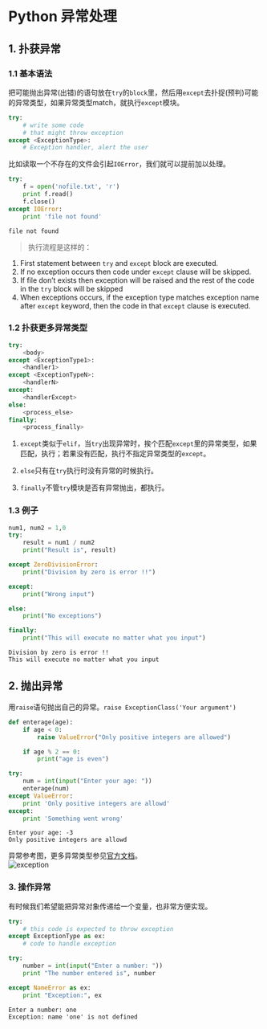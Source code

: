 
# Python 异常处理

## 1. 扑获异常

### 1.1 基本语法  

把可能抛出异常(出错)的语句放在`try`的`block`里，然后用`except`去扑捉(预判)可能的异常类型，如果异常类型match，就执行`except`模块。

```python
try:
    # write some code
    # that might throw exception
except <ExceptionType>:
    # Exception handler, alert the user
```

比如读取一个不存在的文件会引起`IOError`，我们就可以提前加以处理。


```python
try:
    f = open('nofile.txt', 'r')
    print f.read()
    f.close()
except IOError:
    print 'file not found'
```

    file not found


> 执行流程是这样的：
1. First statement between `try`  and `except`  block are executed.
2. If no exception occurs then code under `except`  clause will be skipped.
3. If file don’t exists then exception will be raised and the rest of the code in the `try`  block will be skipped
4. When exceptions occurs, if the exception type matches exception name after `except`  keyword, then the code in that `except`  clause is executed.

### 1.2 扑获更多异常类型

```python
try:
    <body>
except <ExceptionType1>:
    <handler1>
except <ExceptionTypeN>:
    <handlerN>
except:
    <handlerExcept>
else:
    <process_else>
finally:
    <process_finally>
```

1. `except`类似于`elif`，当`try`出现异常时，挨个匹配`except`里的异常类型，如果匹配，执行；若果没有匹配，执行不指定异常类型的`except`。  

2. `else`只有在`try`执行时没有异常的时候执行。  

3. `finally`不管`try`模块是否有异常抛出，都执行。

### 1.3 例子


```python
num1, num2 = 1,0
try:
    result = num1 / num2
    print("Result is", result)

except ZeroDivisionError:
    print("Division by zero is error !!")

except:
    print("Wrong input")

else:
    print("No exceptions")

finally:
    print("This will execute no matter what you input")
```

    Division by zero is error !!
    This will execute no matter what you input


## 2. 抛出异常

用`raise`语句抛出自己的异常。`raise ExceptionClass('Your argument')`


```python
def enterage(age):
    if age < 0:
        raise ValueError("Only positive integers are allowed")

    if age % 2 == 0:
        print("age is even")

try:
    num = int(input("Enter your age: "))
    enterage(num)
except ValueError:
    print 'Only positive integers are allowd'
except:
    print 'Something went wrong'
```

    Enter your age: -3
    Only positive integers are allowd


异常参考图，更多异常类型参见[官方文档](https://docs.python.org/2/library/exceptions.html)。  
![exception](http://i2.wp.com/thepythonguru.com/wp-content/uploads/2015/08/python-exception-classes.jpg)

### 3. 操作异常

有时候我们希望能把异常对象传递给一个变量，也非常方便实现。  

```python
try:
    # this code is expected to throw exception
except ExceptionType as ex:
    # code to handle exception
```


```python
try:
    number = int(input("Enter a number: "))
    print "The number entered is", number

except NameError as ex:
    print "Exception:", ex
```

    Enter a number: one
    Exception: name 'one' is not defined



```python

```

